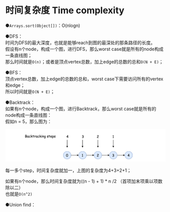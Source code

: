 # 时间复杂度 Time complexity

●`Arrays.sort(Object[])`：O\(nlogn\)

●DFS：  
时间为DFS的最大深度，也就是能够reach到图的最深处的那条路径的长度。  
假设有n个node，构成一个图，进行DFS，那么worst case就是所有的node构成一条直线图；  
那么时间就是`O(n)`；或者是顶点vertex总数，加上edge的总数的总和`O(N + E)`；



●BFS：  
顶点vertex总数，加上edge的总数的总和，worst case下需要访问所有的vertex和edge；  
所以时间就是`O(N + E)`；



●Backtrack：  
如果有n个node，构成一个图，进行Backtrack，那么worst case就是所有的node构成一条直线图：  
假如n = 5，那么图为：

![](.gitbook/assets/207_chain.png)

每一多个step，时间复杂度就加一，上图的复杂度为4+3+2+1；

如果有n个node，那么时间复杂度就为\(\(n - 1\) + 1\) \* n /2 （首项加末项乘以项数除以二）  
也就是`O(n^2)`









●Union find：







